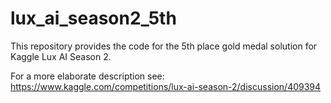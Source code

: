 # lux_ai_season2_5th
This repository provides the code for the 5th place gold medal solution for Kaggle Lux AI Season 2.

For a more elaborate description see:
https://www.kaggle.com/competitions/lux-ai-season-2/discussion/409394

